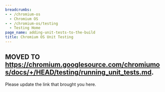 ```yaml
---
breadcrumbs:
- - /chromium-os
  - Chromium OS
- - /chromium-os/testing
  - Testing Home
page_name: adding-unit-tests-to-the-build
title: Chromium OS Unit Testing
---
```


## MOVED TO <https://chromium.googlesource.com/chromiumos/docs/+/HEAD/testing/running_unit_tests.md>.

Please update the link that brought you here.
